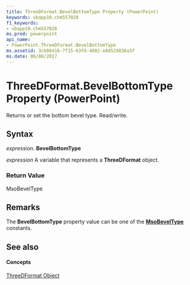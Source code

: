 ```yaml
---
title: ThreeDFormat.BevelBottomType Property (PowerPoint)
keywords: vbapp10.chm557028
f1_keywords:
- vbapp10.chm557028
ms.prod: powerpoint
api_name:
- PowerPoint.ThreeDFormat.BevelBottomType
ms.assetid: 3cb86416-7f15-63fd-4002-e8d529836a3f
ms.date: 06/08/2017
---
```



# ThreeDFormat.BevelBottomType Property (PowerPoint)

Returns or set the bottom bevel type. Read/write.


## Syntax

 _expression_. **BevelBottomType**

 _expression_ A variable that represents a **ThreeDFormat** object.


### Return Value

MsoBevelType


## Remarks

The **BevelBottomType** property value can be one of the **[MsoBevelType](http://msdn.microsoft.com/library/2404d6cf-0c64-fca5-59bc-098847018f99%28Office.15%29.aspx)** constants.


## See also


#### Concepts


[ThreeDFormat Object](threedformat-object-powerpoint.md)

